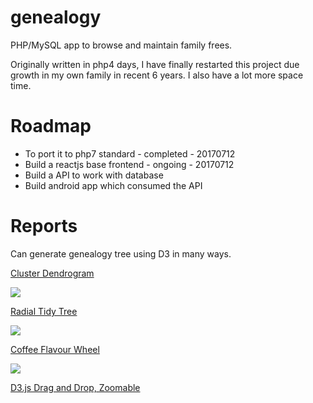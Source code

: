 # genealogy
PHP/MySQL app to browse and maintain family frees.

Originally written in php4 days, I have finally restarted this project due growth in my own family in recent 6 years.
I also have a lot more space time.

# Roadmap

* To port it to php7 standard - completed - 20170712
* Build a reactjs base frontend - ongoing - 20170712
* Build a API to work with database
* Build android app which consumed the API

# Reports

Can generate genealogy tree using D3 in many ways.

[Cluster Dendrogram](http://crm.zoho.com/crm/ShowTab.do?module=Contacts)

![](https://c1.staticflickr.com/5/4234/35041174134_724a7ba0e3_o_d.png)

[Radial Tidy Tree](https://bl.ocks.org/mbostock/4063550)

![](https://c1.staticflickr.com/5/4261/35041174554_e28b306602_o_d.png)

[Coffee Flavour Wheel](https://www.jasondavies.com/coffee-wheel/)

![](https://c1.staticflickr.com/5/4239/35071238333_89ddbdcf4e_o_d.png)

[D3.js Drag and Drop, Zoomable](http://bl.ocks.org/robschmuecker/7880033)
